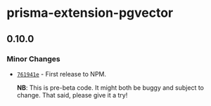 # prisma-extension-pgvector

## 0.10.0

### Minor Changes

- [`761941e`](https://github.com/cwrichardson/prisma-extension-pgvector/commit/761941ed07e560b9c3e0024c67a0368eb6bbd118) - First release to NPM.

  **NB**: This is pre-beta code. It might both be buggy and subject to change.
  That said, please give it a try!
